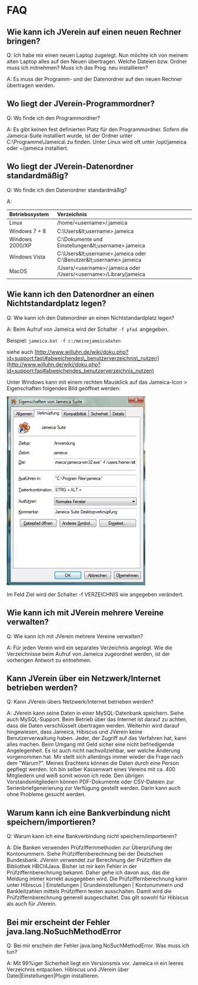 # FAQ

## Wie kann ich JVerein auf einen neuen Rechner bringen?

Q: Ich habe mir einen neuen Laptop zugelegt. Nun möchte ich von meinem alten Laptop alles auf den Neuen übertragen. Welche Dateien bzw. Ordner muss ich mitnehmen? Muss ich das Prog. neu installieren?

A: Es muss der Programm- und der Datenordner auf den neuen Rechner übertragen werden.

## Wo liegt der JVerein-Programmordner?

Q: Wo finde ich den Programmordner?

A: Es gibt keinen fest definierten Platz für den Programmordner. Sofern die Jameica-Suite installiert wurde, ist der Ordner unter C:\Programme\Jameica\ zu finden. Unter Linux wird oft unter /opt/jameica oder ~/jameica installiert.

## Wo liegt der JVerein-Datenordner standardmäßig?

Q: Wo finde ich den Datenordner standardmäßig?

A:

| Betriebssystem | Verzeichnis |
| :--- | :--- |
| Linux | /home/&lt;username&gt;/.jameica |
| Windows 7 + 8 | C:\Users\&lt;username&gt;\.jameica |
| Windows 2000/XP | C:\Dokumente und Einstellungen\&lt;username&gt;\.jameica |
| Windows Vista | C:\Users\&lt;username&gt;\.jameica oder C:\Benutzer\&lt;username&gt;\.jameica |
| MacOS | /Users/&lt;username&gt;/.jameica oder /Users/&lt;username&gt;/Library/jameica |

## Wie kann ich den Datenordner an einen Nichtstandardplatz legen?

Q: Wie kann ich den Datenordner an einen Nichtstandardplatz legen?

A: Beim Aufruf von Jameica wird der Schalter `-f pfad `angegeben.

Beispiel: `jameica.bat -f c:/meinejameicadaten`

siehe auch [http://www.willuhn.de/wiki/doku.php?id=support:faq\#abweichendes\_benutzerverzeichnis\_nutzen](http://www.willuhn.de/wiki/doku.php?id=support:faq#abweichendes_benutzerverzeichnis_nutzen)

Unter Windows kann mit einem rechten Mausklick auf das Jameica-Icon &gt; Eigenschaften folgendes Bild geöffnet werden:

![](/assets/Jameicasuiteeigenschaften.png)

Im Feld Ziel wird der Schalter -f VERZEICHNIS wie angegeben verändert.

## Wie kann ich mit JVerein mehrere Vereine verwalten?

Q: Wie kann ich mit JVerein mehrere Vereine verwalten?

A: Für jeden Verein wird ein separates Verzeichnis angelegt. Wie die Verzeichnisse beim Aufruf von Jameica zugeordnet werden, ist der vorherigen Antwort zu entnehmen.

## Kann JVerein über ein Netzwerk/Internet betrieben werden?

Q: Kann JVerein übers Netzwerk/Internet betrieben werden?

A: JVerein kann seine Daten in einer MySQL-Datenbank speichern. Siehe auch MySQL-Support. Beim Betrieb über das Internet ist darauf zu achten, dass die Daten verschlüsselt übertragen werden. Weiterhin wird darauf hingewiesen, dass Jameica, Hibiscus und JVerein keine Benutzerverwaltung haben. Jeder, der Zugriff auf das Verfahren hat, kann alles machen. Beim Umgang mit Geld sicher eine nicht befriedigende Angelegenheit. Es ist auch nicht nachvollziehbar, wer welche Änderung vorgenommen hat. Mir stellt sich allerdings immer wieder die Frage nach dem "Warum?". Meines Erachtens können die Daten durch eine Person gepflegt werden. Ich bin selber Kassenwart eines Vereins mit ca. 400 Mitgliedern und weiß somit wovon ich rede. Den übrigen Vorstandsmitgliedern können PDF-Dokumente oder CSV-Dateien zur Serienbriefgenerierung zur Verfügung gestellt werden. Darin kann auch ohne Probleme gesucht werden.

## Warum kann ich eine Bankverbindung nicht speichern/importieren?

Q: Warum kann ich eine Bankverbindung nicht speichern/importieren?

A: Die Banken verwenden Prüfziffernmethoden zur Überprüfung der Kontonummern. Siehe Prüfziffernberechnung bei der Deutschen Bundesbank. JVerein verwendet zur Berechnung der Prüfziffern die Bibliothek HBCI4Java. Bisher ist mir kein Fehler in der Prüfziffernberechnung bekannt. Daher gehe ich davon aus, das die Meldung immer korrekt ausgegeben wird. Die Prüfziffernberechnung kann unter Hibiscus \| Einstellungen \| Grundeinstellungen \| Kontonummern und Bankleitzahlen mittels Prüfziffern testen ausschalten. Damit wird die Prüfziffernberechnung generell ausgeschaltet. Das gilt sowohl für Hibiscus als auch für JVerein.

## Bei mir erscheint der Fehler java.lang.NoSuchMethodError

Q: Bei mir erschein der Fehler java.lang.NoSuchMethodError. Was muss ich tun?

A: Mit 99%iger Sicherheit liegt ein Versionsmix vor. Jameica in ein leeres Verzeichnis entpacken. Hibiscus und JVerein über Datei\|Einstellungen\|Plugin installieren.

